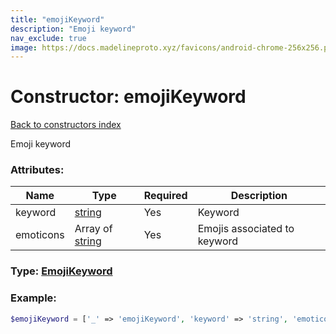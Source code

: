 ```yaml
---
title: "emojiKeyword"
description: "Emoji keyword"
nav_exclude: true
image: https://docs.madelineproto.xyz/favicons/android-chrome-256x256.png
---
```

# Constructor: emojiKeyword  
[Back to constructors index](/API_docs/constructors/index.md)



Emoji keyword

### Attributes:

| Name     |    Type       | Required | Description |
|----------|---------------|----------|-------------|
|keyword|[string](/API_docs/types/string.md) | Yes|Keyword|
|emoticons|Array of [string](/API_docs/types/string.md) | Yes|Emojis associated to keyword|



### Type: [EmojiKeyword](/API_docs/types/EmojiKeyword.md)


### Example:

```php
$emojiKeyword = ['_' => 'emojiKeyword', 'keyword' => 'string', 'emoticons' => ['string', 'string']];
```  
